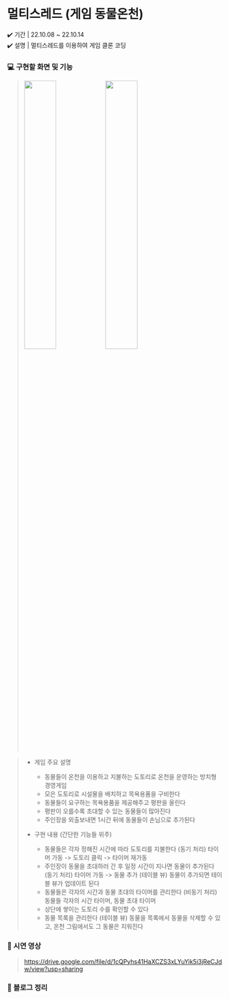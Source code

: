 # 멀티스레드 (게임 동물온천)
✔️ 기간 | 22.10.08 ~ 22.10.14  
✔️ 설명 | 멀티스레드를 이용하여 게임 클론 코딩

### 💻 구현할 화면 및 기능
> <img width="40%" src="https://github.com/yujeong-kwon/RisingCamp/assets/94073724/aa069889-f946-40c4-bda4-4330c3a015eb.png"/>   <img width="40%" src="https://github.com/yujeong-kwon/RisingCamp/assets/94073724/149c8ca7-cd32-4ae0-b6b4-6b374c09d2b9.png"/>

> * 게임 주요 설명
>   - 동물들이 온천을 이용하고 지불하는 도토리로 온천을 운영하는 방치형 경영게임
>   - 모은 도토리로 시설물을 배치하고 목욕용품을 구비한다
>   - 동물들이 요구하는 목욕용품을 제공해주고 평판을 올린다
>   - 평판이 오를수록 초대할 수 있는 동물들이 많아진다
>   - 주인장을 외출보내면 1시간 뒤에 동물들이 손님으로 추가된다
>
> * 구현 내용 (간단한 기능들 위주)
>   - 동물들은 각자 정해진 시간에 따라 도토리를 지불한다
>     (동기 처리) 타이머 가동 -> 도토리 클릭 -> 타이머 재가동
>   - 주인장이 동물을 초대하러 간 후 일정 시간이 지나면 동물이 추가된다
>     (동기 처리) 타이머 가동 -> 동물 추가
>     (테이블 뷰) 동물이 추가되면 테이블 뷰가 업데이트 된다
>   - 동물들은 각자의 시간과 동물 초대의 타이머를 관리한다
>     (비동기 처리) 동물들 각자의 시간 타이머, 동물 초대 타이머
>   - 상단에 쌓이는 도토리 수를 확인할 수 있다
>   - 동물 목록을 관리한다
>     (테이블 뷰) 동물을 목록에서 동물을 삭제할 수 있고, 온천 그림에서도 그 동물은 지워진다
>

### 📱 시연 영상
> https://drive.google.com/file/d/1cQPyhs41HaXCZS3xLYuYik5i3jReCJdw/view?usp=sharing 

### 🔗 블로그 정리
> 
